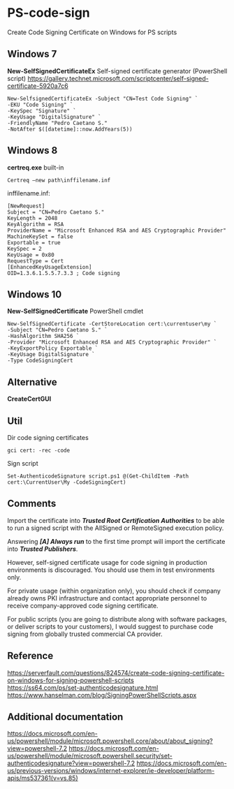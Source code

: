 # PS-code-sign
Create Code Signing Certificate on Windows for PS scripts

## Windows 7
__New-SelfSignedCertificateEx__ Self-signed certificate generator (PowerShell script)
https://gallery.technet.microsoft.com/scriptcenter/self-signed-certificate-5920a7c6
```
New-SelfsignedCertificateEx -Subject "CN=Test Code Signing" `
-EKU "Code Signing" `
-KeySpec "Signature" ` 
-KeyUsage "DigitalSignature" `
-FriendlyName "Pedro Caetano S."
-NotAfter $([datetime]::now.AddYears(5))
```

## Windows 8
__certreq.exe__ built-in
```
Certreq –new path\inffilename.inf
```

inffilename.inf:
```
[NewRequest]
Subject = "CN=Pedro Caetano S."
KeyLength = 2048
KeyAlgorithm = RSA
ProviderName = "Microsoft Enhanced RSA and AES Cryptographic Provider"
MachineKeySet = false
Exportable = true
KeySpec = 2
KeyUsage = 0x80
RequestType = Cert
[EnhancedKeyUsageExtension]
OID=1.3.6.1.5.5.7.3.3 ; Code signing
```

## Windows 10
__New-SelfSignedCertificate__ PowerShell cmdlet
```
New-SelfSignedCertificate -CertStoreLocation cert:\currentuser\my `
-Subject "CN=Pedro Caetano S." `
-HashAlgorithm SHA256 `
-Provider "Microsoft Enhanced RSA and AES Cryptographic Provider" `
-KeyExportPolicy Exportable `
-KeyUsage DigitalSignature `
-Type CodeSigningCert
```

## Alternative
__CreateCertGUI__

## Util
Dir code signing certificates
```
gci cert: -rec -code
```

Sign script
```
Set-AuthenticodeSignature script.ps1 @(Get-ChildItem -Path cert:\CurrentUser\My -CodeSigningCert)
```

## Comments
Import the certificate into ___Trusted Root Certification Authorities___ to be able to run a signed script with the AllSigned or
RemoteSigned execution policy.

Answering ___[A] Always run___ to the first time prompt will import the certificate into ___Trusted Publishers___.

However, self-signed certificate usage for code signing in production environments is discouraged. You should use them in test environments only.

For private usage (within organization only), you should check if company already owns PKI infrastructure and contact appropriate personnel to receive company-approved code signing certificate.

For public scripts (you are going to distribute along with software packages, or deliver scripts to your customers), I would suggest to purchase code signing from globally trusted commercial CA provider.

## Reference
https://serverfault.com/questions/824574/create-code-signing-certificate-on-windows-for-signing-powershell-scripts  
https://ss64.com/ps/set-authenticodesignature.html  
https://www.hanselman.com/blog/SigningPowerShellScripts.aspx  

## Additional documentation
https://docs.microsoft.com/en-us/powershell/module/microsoft.powershell.core/about/about_signing?view=powershell-7.2
https://docs.microsoft.com/en-us/powershell/module/microsoft.powershell.security/set-authenticodesignature?view=powershell-7.2
https://docs.microsoft.com/en-us/previous-versions/windows/internet-explorer/ie-developer/platform-apis/ms537361(v=vs.85)

